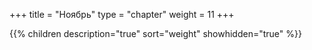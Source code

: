 +++
title = "Ноябрь"
type = "chapter"
weight = 11
+++

{{% children description="true" sort="weight" showhidden="true" %}}
